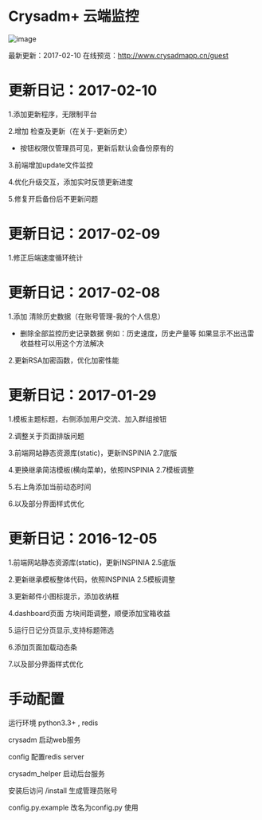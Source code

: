 Crysadm+ 云端监控
=============
![image](https://github.com/hauntek/crysadm/raw/master/static/img/preview.png)

最新更新：2017-02-10
在线预览：http://www.crysadmapp.cn/guest

更新日记：2017-02-10
=============

1.添加更新程序，无限制平台

2.增加 检查及更新（在关于-更新历史）
- 按钮权限仅管理员可见，更新后默认会备份原有的

3.前端增加update文件监控

4.优化升级交互，添加实时反馈更新进度

5.修复开启备份后不更新问题

更新日记：2017-02-09
=============

1.修正后端速度循环统计

更新日记：2017-02-08
=============

1.添加 清除历史数据（在账号管理-我的个人信息）
- 删除全部监控历史记录数据 例如：历史速度，历史产量等 如果显示不出迅雷收益柱可以用这个方法解决

2.更新RSA加密函数，优化加密性能

更新日记：2017-01-29
=============

1.模板主题标题，右侧添加用户交流、加入群组按钮

2.调整关于页面排版问题

3.前端网站静态资源库(static)，更新INSPINIA 2.7底版

4.更换继承简洁模板(横向菜单)，依照INSPINIA 2.7模板调整

5.右上角添加当前动态时间

6.以及部分界面样式优化

更新日记：2016-12-05
=============

1.前端网站静态资源库(static)，更新INSPINIA 2.5底版

2.更新继承模板整体代码，依照INSPINIA 2.5模板调整

3.更新邮件小图标提示，添加收纳框

4.dashboard页面 方块间距调整，顺便添加宝箱收益

5.运行日记分页显示,支持标题筛选

6.添加页面加载动态条

7.以及部分界面样式优化

手动配置
=============

运行环境 python3.3+ , redis

crysadm 启动web服务

config 配置redis server

crysadm_helper 启动后台服务


安装后访问 /install 生成管理员账号

config.py.example 改名为config.py 使用
